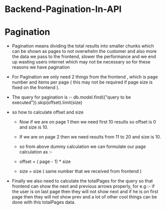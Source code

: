 # Backend-Pagination-In-API

# Pagination
- Pagination means dividing the total results into smaller chunks which can be shown as pages to not overwhelm the customer and also more the data we pass to the frontend, slower the performance and we end up wasting users internet which may not be necessary so for these reasons we have pagination

- For Pagination we only need 2 things from the frontend , which is page number and items per page ( this may not be required if page size is fixed on the frontend ).

- The query for pagination is :- db.model.find({"query to be executed"}).skip(offset).limit(size)

- so how to calculate offset and size

  - Now if we are on page 1 then we need first 10 results so offset is 0 and size is 10.

  - If we are on page 2 then we need results from 11 to 20 and size is 10.

  - so from above dummy calculation we can formulate our page calculation as :-

  - offset = ( page - 1) * size

  - size = size ( same number that we received from frontend )

- Finally we also need to calculate the totalPages for the query so that frontend can show the next and previous arrows properly, for e.g :- if the user is on last page then they will not show next and if he is on first page then they will not show prev and a lot of other cool things can be done with this totalPages data.
